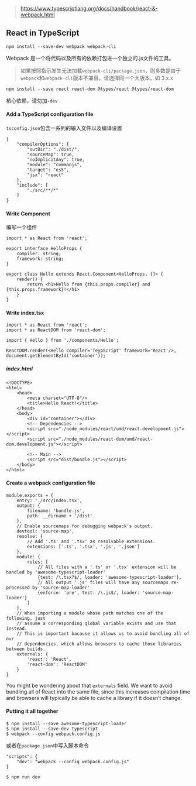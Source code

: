 
> https://www.typescriptlang.org/docs/handbook/react-&-webpack.html

## React in TypeScript

```
npm install --save-dev webpack webpack-cli
```

Webpack 是一个将代码以及所有的依赖打包进一个独立的.js文件的工具。

> 如果按照指示发生无法加载`webpack-cli/package.json`，则多数是由于`webpack`和`webpack-cli`版本不兼容。请选择同一个大版本，如 3.x.x

```
npm install --save react react-dom @types/react @types/react-dom
```

核心依赖，请勿加`-dev`

#### Add a TypeScript configuration file

`tsconfig.json`包含一系列的输入文件以及编译设置

```
{
    "compilerOptions": {
        "outDir": "./dist/",
        "sourceMap": true,
        "noImplicitAny": true,
        "module": "commonjs",
        "target": "es5",
        "jsx": "react"
    },
    "include": [
        "./src/**/*"
    ]
}
```

#### Write Component

编写一个组件

```
import * as React from 'react';

export interface HelloProps {
    compiler: string;
    framework: string;
}

export class Hello extends React.Component<HelloProps, {}> {
    render() {
        return <h1>Hello from {this.props.compiler} and {this.props.framework}!</h1>
    }
}
```

#### Write index.tsx

```
import * as React from 'react';
import * as ReactDOM from 'react-dom';

import { Hello } from './components/Hello';

ReactDOM.render(<Hello compiler='TeypScript' framework='React'/>, document.getElementById('container'));
```

##### index.html

```
<!DOCTYPE>
<html>
    <head>
        <meta charset="UTF-8"/>
        <title>Hello React!</title>
    </head>
    <body>
        <div id="container"></div>
        <!-- Dependencies -->
        <script src="./node_modules/react/umd/react.development.js"></script>
        <script src="./node_modules/react-dom/umd/react-dom.development.js"></script>

        <!-- Main -->
        <script src="dist/bundle.js"></script>
    </body>
</html>
```

#### Create a webpack configuration file

```
module.exports = {
    entry: './src/index.tsx',
    output: {
        filename: 'bundle.js',
        path: __dirname + '/dist'
    },
    // Enable sourcemaps for debugging webpack's output.
    devtool: 'source-map',
    resolve: {
        // Add '.ts' and '.tsx' as resolvable extensions.
        extensions: ['.ts', '.tsx', '.js', '.json']
    },
    module: {
        rules: [
            // All files with a '.ts' or '.tsx' extension will be handled by 'awesome-typescript-loader'
            {test: /\.tsx?$/, loader: 'awesome-typescript-loader'},
            // All output '.js' files will have any sourcemaps re-processed by 'source-map-loader'
            {enforce: 'pre', test: /\.js$/, loader: 'source-map-loader'}
        ]
    },
    // When importing a module whose path matches one of the following, just
    // assume a corresponding global variable exists and use that instead.
    // This is important bacause it allows us to avoid bundling all of our
    // dependencies, which allows browsers to cache those libraries between builds.
    externals: {
        'react': 'React',
        'react-dom': 'ReactDOM'
    }
}
```

You might be wondering about that `externals` field. We want to avoid bundling all of React into the same file, since this increases compilation time and browsers will typically be able to cache a library if it doesn’t change.

#### Putting it all together

```
$ npm install --save awesome-typescript-loader
$ npm install --save-dev typescript
$ webpack --config webpack.config.js
```

或者在`package.json`中写入脚本命令

```
"scripts": {
    "dev": "webpack --config webpack.config.js"
}

$ npm run dev
```